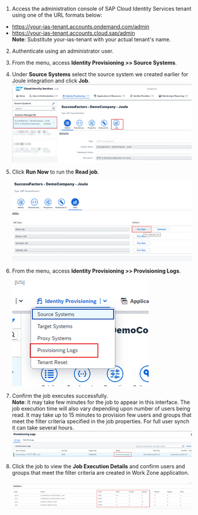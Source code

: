 1. Access the administration console of SAP Cloud Identity Services tenant using one of the URL formats below:
  * https://your-ias-tenant.accounts.ondemand.com/admin
  * https://your-ias-tenant.accounts.cloud.sap/admin              
  **Note**: Substitute your-ias-tenant with your actual tenant's name.

2. Authenticate using an administrator user.                 
3. From the menu, access **Identity Provisioning >> Source Systems**.
4. Under **Source Systems** select the source system we created earlier for Joule integration and click **Job**.</br>
![run_ips_job](1.jpg)

5. Click **Run Now** to run the **Read job**.</br>             
![run_ips_job](2.jpg)

6. From the menu, access **Identity Provisioning >> Provisioning Logs**.</br>            
![run_ips_job](3.jpg)

7. Confirm the job executes successfully.                   
**Note**: It may take few minutes for the job to appear in this interface.  The job execution time will also vary depending upon number of users being read.  It may take up to 15 minutes to provision few users and groups that meet the filter criteria specified in the job properties.  For full user synch it can take several hours.</br>
![run_ips_jobr](4.jpg)

8. Click the job to view the **Job Execution Details** and confirm users and groups that meet the filter criteria are created in Work Zone application.</br>  
![run_ips_job](5.jpg)

